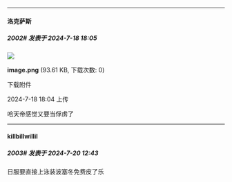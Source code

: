 ﻿
*****

####  洛克萨斯  
##### 2002#       发表于 2024-7-18 18:05

<img src="https://img.saraba1st.com/forum/202407/18/180457yohtkpvqsssf7m4k.png" referrerpolicy="no-referrer">

<strong>image.png</strong> (93.61 KB, 下载次数: 0)

下载附件

2024-7-18 18:04 上传

哈天帝感觉又要当俘虏了


*****

####  killbillwillil  
##### 2003#       发表于 2024-7-20 12:43

日服要直接上泳装波塞冬免费皮了乐

